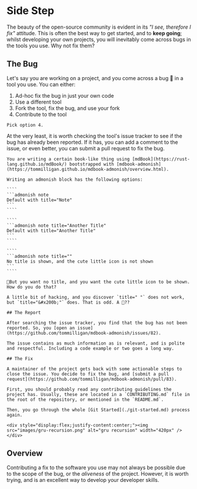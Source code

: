 # Side Step

The beauty of the open-source community is evident in its _"I see, therefore I fix"_ attitude. This is often the best way to get started, and to **keep going**; whilst developing your own projects, you will inevitably come across bugs in the tools you use. Why not fix them?

## The Bug

Let's say you are working on a project, and you come across a bug 🐛 in a tool you use. You can either:

1. Ad-hoc fix the bug in just your own code
2. Use a different tool
3. Fork the tool, fix the bug, and use your fork
4. Contribute to the tool

```admonish hint
Pick option 4.
```

At the very least, it is worth checking the tool's issue tracker to see if the bug has already been reported. If it has, you can add a comment to the issue, or even better, you can submit a pull request to fix the bug.

<!-- prettier-ignore -->
~~~admonish example title="Example Time" collapsible=true
You are writing a certain book-like thing using [mdBook](https://rust-lang.github.io/mdBook/) bootstrapped with [mdbook-admonish](https://tommilligan.github.io/mdbook-admonish/overview.html).

Writing an admonish block has the following options:

````
```admonish note
Default with title="Note"
```
````

````
```admonish note title="Another Title"
Default with title="Another Title"
```
````

````
```admonish note title=""
No title is shown, and the cute little icon is not shown
```
````

🤔But you want no title, and you want the cute little icon to be shown. How do you do that?

A little bit of hacking, and you discover `title=" "` does not work, but `title="&#x200b;"` does. That is odd. A 🐛??

## The Report

After searching the issue tracker, you find that the bug has not been reported. So, you [open an issue](https://github.com/tommilligan/mdbook-admonish/issues/82).

The issue contains as much information as is relevant, and is polite and respectful. Including a code example or two goes a long way.

## The Fix

A maintainer of the project gets back with some actionable steps to close the issue. You decide to fix the bug, and [submit a pull request](https://github.com/tommilligan/mdbook-admonish/pull/83).

First, you should probably read any contributing guidelines the project has. Usually, these are located in a `CONTRIBUTING.md` file in the root of the repository, or mentioned in the `README.md`.

Then, you go through the whole [Git Started](./git-started.md) process again.

<div style="display:flex;justify-content:center;"><img src="images/gru-recursion.png" alt="gru recursion" width="420px" /></div>

~~~

## Overview

Contributing a fix to the software you use may not always be possible due to the scope of the bug, or the _aliveness_ of the project. However, it is worth trying, and is an excellent way to develop your developer skills.
